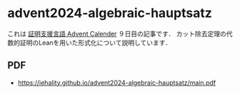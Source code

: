 # advent2024-algebraic-hauptsatz

これは [証明支援言語 Advent Calender](https://adventar.org/calendars/10209) ９日目の記事です．
カット除去定理の代数的証明のLeanを用いた形式化について説明しています．

## PDF

- https://iehality.github.io/advent2024-algebraic-hauptsatz/main.pdf